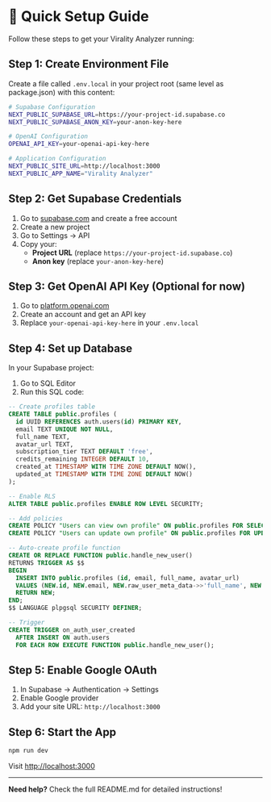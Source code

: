 # 🚀 Quick Setup Guide

Follow these steps to get your Virality Analyzer running:

## Step 1: Create Environment File
Create a file called `.env.local` in your project root (same level as package.json) with this content:

```bash
# Supabase Configuration
NEXT_PUBLIC_SUPABASE_URL=https://your-project-id.supabase.co
NEXT_PUBLIC_SUPABASE_ANON_KEY=your-anon-key-here

# OpenAI Configuration  
OPENAI_API_KEY=your-openai-api-key-here

# Application Configuration
NEXT_PUBLIC_SITE_URL=http://localhost:3000
NEXT_PUBLIC_APP_NAME="Virality Analyzer"
```

## Step 2: Get Supabase Credentials

1. Go to [supabase.com](https://supabase.com) and create a free account
2. Create a new project
3. Go to Settings → API 
4. Copy your:
   - **Project URL** (replace `https://your-project-id.supabase.co`)
   - **Anon key** (replace `your-anon-key-here`)

## Step 3: Get OpenAI API Key (Optional for now)

1. Go to [platform.openai.com](https://platform.openai.com)
2. Create an account and get an API key
3. Replace `your-openai-api-key-here` in your `.env.local`

## Step 4: Set up Database

In your Supabase project:
1. Go to SQL Editor
2. Run this SQL code:

```sql
-- Create profiles table
CREATE TABLE public.profiles (
  id UUID REFERENCES auth.users(id) PRIMARY KEY,
  email TEXT UNIQUE NOT NULL,
  full_name TEXT,
  avatar_url TEXT,
  subscription_tier TEXT DEFAULT 'free',
  credits_remaining INTEGER DEFAULT 10,
  created_at TIMESTAMP WITH TIME ZONE DEFAULT NOW(),
  updated_at TIMESTAMP WITH TIME ZONE DEFAULT NOW()
);

-- Enable RLS
ALTER TABLE public.profiles ENABLE ROW LEVEL SECURITY;

-- Add policies
CREATE POLICY "Users can view own profile" ON public.profiles FOR SELECT USING (auth.uid() = id);
CREATE POLICY "Users can update own profile" ON public.profiles FOR UPDATE USING (auth.uid() = id);

-- Auto-create profile function
CREATE OR REPLACE FUNCTION public.handle_new_user()
RETURNS TRIGGER AS $$
BEGIN
  INSERT INTO public.profiles (id, email, full_name, avatar_url)
  VALUES (NEW.id, NEW.email, NEW.raw_user_meta_data->>'full_name', NEW.raw_user_meta_data->>'avatar_url');
  RETURN NEW;
END;
$$ LANGUAGE plpgsql SECURITY DEFINER;

-- Trigger
CREATE TRIGGER on_auth_user_created
  AFTER INSERT ON auth.users
  FOR EACH ROW EXECUTE FUNCTION public.handle_new_user();
```

## Step 5: Enable Google OAuth

1. In Supabase → Authentication → Settings
2. Enable Google provider
3. Add your site URL: `http://localhost:3000`

## Step 6: Start the App

```bash
npm run dev
```

Visit [http://localhost:3000](http://localhost:3000)

---

**Need help?** Check the full README.md for detailed instructions! 